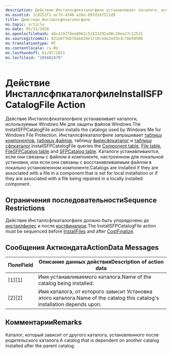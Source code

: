 ```yaml
---
description: Действие Инсталлсфпкаталогфиле устанавливает каталоги, используемые Windows Me для защиты файлов Windows.
ms.assetid: 1c8253f1-ac7d-4346-a16e-887d16f521d9
title: Действие Инсталлсфпкаталогфиле
ms.topic: article
ms.date: 05/31/2018
ms.openlocfilehash: ddc4192f8ee0062c51833292a98c28ea27c12531
ms.sourcegitcommit: 831e8f3db78ab820e1710cede244553c70e50500
ms.translationtype: MT
ms.contentlocale: ru-RU
ms.lasthandoff: 01/07/2021
ms.locfileid: "105682479"
---
```

# <a name="installsfpcatalogfile-action"></a><span data-ttu-id="94676-103">Действие Инсталлсфпкаталогфиле</span><span class="sxs-lookup"><span data-stu-id="94676-103">InstallSFPCatalogFile Action</span></span>

<span data-ttu-id="94676-104">Действие Инсталлсфпкаталогфиле устанавливает каталоги, используемые Windows Me для защиты файлов Windows.</span><span class="sxs-lookup"><span data-stu-id="94676-104">The InstallSFPCatalogFile action installs the catalogs used by Windows Me for Windows File Protection.</span></span> <span data-ttu-id="94676-105">Инсталлсфпкаталогфиле запрашивает [таблицу компонентов](component-table.md), [таблицу файлов](file-table.md), таблицу [филесфпкаталог](filesfpcatalog-table.md) и [таблицу сфпкаталог](sfpcatalog-table.md).</span><span class="sxs-lookup"><span data-stu-id="94676-105">InstallSFPCatalogFile queries the [Component table](component-table.md), [File table](file-table.md), [FileSFPCatalog table](filesfpcatalog-table.md) and [SFPCatalog table](sfpcatalog-table.md).</span></span> <span data-ttu-id="94676-106">Каталоги устанавливаются, если они связаны с файлом в компоненте, настроенном для локальной установки, или если они связаны с восстанавливаемым файлом в локально установленном компоненте.</span><span class="sxs-lookup"><span data-stu-id="94676-106">Catalogs are installed if they are associated with a file in a component that is set for local installation or if they are associated with a file being repaired in a locally installed component.</span></span>

## <a name="sequence-restrictions"></a><span data-ttu-id="94676-107">Ограничения последовательности</span><span class="sxs-lookup"><span data-stu-id="94676-107">Sequence Restrictions</span></span>

<span data-ttu-id="94676-108">Действие Инсталлсфпкаталогфиле должно быть упорядочено до [инсталлфилес](installfiles-action.md) и после [костфинализе](costfinalize-action.md).</span><span class="sxs-lookup"><span data-stu-id="94676-108">The InstallSFPCatalogFile action must be sequenced before [InstallFiles](installfiles-action.md) and after [CostFinalize](costfinalize-action.md).</span></span>

## <a name="actiondata-messages"></a><span data-ttu-id="94676-109">Сообщения Актиондата</span><span class="sxs-lookup"><span data-stu-id="94676-109">ActionData Messages</span></span>



| <span data-ttu-id="94676-110">Поле</span><span class="sxs-lookup"><span data-stu-id="94676-110">Field</span></span> | <span data-ttu-id="94676-111">Описание данных действия</span><span class="sxs-lookup"><span data-stu-id="94676-111">Description of action data</span></span>                                    |
|-------|---------------------------------------------------------------|
| <span data-ttu-id="94676-112">\[1\]</span><span class="sxs-lookup"><span data-stu-id="94676-112">\[1\]</span></span> | <span data-ttu-id="94676-113">Имя устанавливаемого каталога.</span><span class="sxs-lookup"><span data-stu-id="94676-113">Name of the catalog being installed.</span></span>                          |
| <span data-ttu-id="94676-114">\[2\]</span><span class="sxs-lookup"><span data-stu-id="94676-114">\[2\]</span></span> | <span data-ttu-id="94676-115">Имя каталога, от которого зависит Установка этого каталога.</span><span class="sxs-lookup"><span data-stu-id="94676-115">Name of the catalog this catalog's installation depends upon.</span></span> |



 

## <a name="remarks"></a><span data-ttu-id="94676-116">Комментарии</span><span class="sxs-lookup"><span data-stu-id="94676-116">Remarks</span></span>

<span data-ttu-id="94676-117">Каталог, который зависит от другого каталога, установленного после родительского каталога.</span><span class="sxs-lookup"><span data-stu-id="94676-117">A catalog that is dependent on another catalog installed after the parent catalog.</span></span>

 

 



